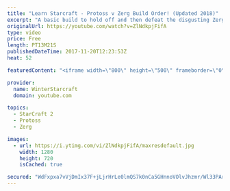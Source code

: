 ```yaml
---
title: "Learn Starcraft - Protoss v Zerg Build Order! (Updated 2018)"
excerpt: "A basic build to hold off and then defeat the disgusting Zerg! Meant for lower level players who have little direction, not for high level players looking for the dankest meta :) -- Watch live at https://www.twitch.tv/wintergaming"
originalUrl: https://youtube.com/watch?v=ZlNdkpjFifA
type: video
price: Free
length: PT13M21S
publishedDateTime: 2017-11-20T12:23:53Z
heat: 52

featuredContent: "<iframe width=\"800\" height=\"500\" frameborder=\"0\" src=\"https://www.youtube.com/embed/ZlNdkpjFifA\" allow=\"accelerometer; autoplay; encrypted-media; gyroscope; picture-in-picture\" allowfullscreen></iframe>"

provider:
  name: WinterStarcraft
  domain: youtube.com

topics:
  - StarCraft 2
  - Protoss
  - Zerg

images:
  - url: https://i.ytimg.com/vi/ZlNdkpjFifA/maxresdefault.jpg
    width: 1280
    height: 720
    isCached: true

secured: "WdFxpxa7vVjDmIx37F+jLjrHrLe0lmQS7k0nCa5GHnnoVOlvJhzmr/Wl33PAr9T6GVFl09h+Sfbab9boRhs4fXj+YmVqx5f3md72AxuGBhPAVJ4sf2KZeFZjR44GRfTq1/fjLPgdMWqanG0kDHvEIR31dA8VNBYNG+ZrOXr5kwvYCIuNeio/jTzixSSUeRmVp+MWHV9tinzF0yrgOw3+xmI/F0lrf1FWoEMtUwNTtvk0yiTX8g8v2YY5sCB/m4YWk8I73q8F0Vzr+rZmFkXS6t7a59vxK4Bspzr2fkGt+WHpQ6BqtmIHcKWsK32Ib9FRVWB6S2ylql7v/PHkHSob/yUwXfMUtRYKBFNs/uatCmAeqCUaUi692CdoblnNCCBptoUH17jHJ/Q18KH7wKVaxaTPU/KE6IePkpzxpN8PdRQ=;leas++GpwsWxrYb5SFxhow=="
---
```


